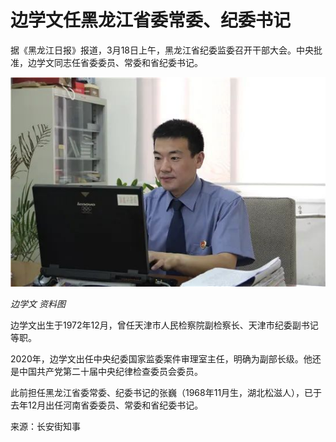 # 边学文任黑龙江省委常委、纪委书记

据《黑龙江日报》报道，3月18日上午，黑龙江省纪委监委召开干部大会。中央批准，边学文同志任省委委员、常委和省纪委书记。

![13b18fa5caeec613cda465b9481ed53d.jpg](https://raw.githubusercontent.com/qqhsx/qqnews_image/main/2024/03/18/边学文任黑龙江省委常委、纪委书记/13b18fa5caeec613cda465b9481ed53d.jpg)

_边学文 资料图_

边学文出生于1972年12月，曾任天津市人民检察院副检察长、天津市纪委副书记等职。

2020年，边学文出任中央纪委国家监委案件审理室主任，明确为副部长级。他还是中国共产党第二十届中央纪律检查委员会委员。

此前担任黑龙江省委常委、纪委书记的张巍（1968年11月生，湖北松滋人），已于去年12月出任河南省委委员、常委和省纪委书记。

来源：长安街知事

